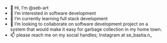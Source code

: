 - 👋 Hi, I’m @seb-art
- 👀 I’m interested in software development 
- 🌱 I’m currently learning full stack development
- 💞️ I’m looking to collaborate on software development project on a system that would make it easy for garbage collection in my home town.
- 📫 please reach me on my social handles; Instagram at se_bastia.n_

<!---
seb-art/seb-art is a ✨ special ✨ repository because its `README.md` (this file) appears on your GitHub profile.
You can click the Preview link to take a look at your changes.
--->
